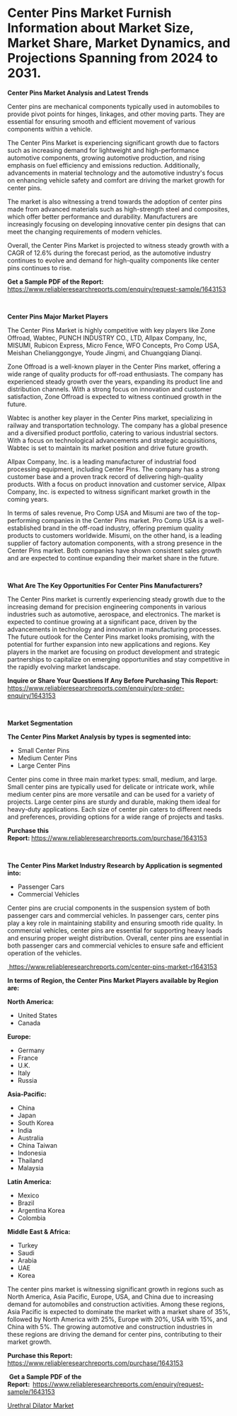 <p><h1>Center Pins Market Furnish Information about Market Size, Market Share, Market Dynamics, and Projections Spanning from 2024 to 2031.</h1></p><p><strong>Center Pins Market Analysis and Latest Trends</strong></p>
<p><p>Center pins are mechanical components typically used in automobiles to provide pivot points for hinges, linkages, and other moving parts. They are essential for ensuring smooth and efficient movement of various components within a vehicle.</p><p>The Center Pins Market is experiencing significant growth due to factors such as increasing demand for lightweight and high-performance automotive components, growing automotive production, and rising emphasis on fuel efficiency and emissions reduction. Additionally, advancements in material technology and the automotive industry's focus on enhancing vehicle safety and comfort are driving the market growth for center pins.</p><p>The market is also witnessing a trend towards the adoption of center pins made from advanced materials such as high-strength steel and composites, which offer better performance and durability. Manufacturers are increasingly focusing on developing innovative center pin designs that can meet the changing requirements of modern vehicles.</p><p>Overall, the Center Pins Market is projected to witness steady growth with a CAGR of 12.6% during the forecast period, as the automotive industry continues to evolve and demand for high-quality components like center pins continues to rise.</p></p>
<p><strong>Get a Sample PDF of the Report:&nbsp;</strong> <a href="https://www.reliableresearchreports.com/enquiry/request-sample/1643153">https://www.reliableresearchreports.com/enquiry/request-sample/1643153</a></p>
<p>&nbsp;</p>
<p><strong>Center Pins Major Market Players</strong></p>
<p><p>The Center Pins Market is highly competitive with key players like Zone Offroad, Wabtec, PUNCH INDUSTRY CO., LTD, Allpax Company, Inc, MISUMI, Rubicon Express, Micro Fence, WFO Concepts, Pro Comp USA, Meishan Chelianggongye, Youde Jingmi, and Chuangqiang Dianqi. </p><p>Zone Offroad is a well-known player in the Center Pins market, offering a wide range of quality products for off-road enthusiasts. The company has experienced steady growth over the years, expanding its product line and distribution channels. With a strong focus on innovation and customer satisfaction, Zone Offroad is expected to witness continued growth in the future. </p><p>Wabtec is another key player in the Center Pins market, specializing in railway and transportation technology. The company has a global presence and a diversified product portfolio, catering to various industrial sectors. With a focus on technological advancements and strategic acquisitions, Wabtec is set to maintain its market position and drive future growth. </p><p>Allpax Company, Inc. is a leading manufacturer of industrial food processing equipment, including Center Pins. The company has a strong customer base and a proven track record of delivering high-quality products. With a focus on product innovation and customer service, Allpax Company, Inc. is expected to witness significant market growth in the coming years. </p><p>In terms of sales revenue, Pro Comp USA and Misumi are two of the top-performing companies in the Center Pins market. Pro Comp USA is a well-established brand in the off-road industry, offering premium quality products to customers worldwide. Misumi, on the other hand, is a leading supplier of factory automation components, with a strong presence in the Center Pins market. Both companies have shown consistent sales growth and are expected to continue expanding their market share in the future.</p></p>
<p>&nbsp;</p>
<p><strong>What Are The Key Opportunities For Center Pins Manufacturers?</strong></p>
<p><p>The Center Pins market is currently experiencing steady growth due to the increasing demand for precision engineering components in various industries such as automotive, aerospace, and electronics. The market is expected to continue growing at a significant pace, driven by the advancements in technology and innovation in manufacturing processes. The future outlook for the Center Pins market looks promising, with the potential for further expansion into new applications and regions. Key players in the market are focusing on product development and strategic partnerships to capitalize on emerging opportunities and stay competitive in the rapidly evolving market landscape.</p></p>
<p><strong>Inquire or Share Your Questions If Any Before Purchasing This Report:</strong> <a href="https://www.reliableresearchreports.com/enquiry/pre-order-enquiry/1643153">https://www.reliableresearchreports.com/enquiry/pre-order-enquiry/1643153</a></p>
<p>&nbsp;</p>
<p><strong>Market Segmentation</strong></p>
<p><strong>The Center Pins Market Analysis by types is segmented into:</strong></p>
<p><ul><li>Small Center Pins</li><li>Medium Center Pins</li><li>Large Center Pins</li></ul></p>
<p><p>Center pins come in three main market types: small, medium, and large. Small center pins are typically used for delicate or intricate work, while medium center pins are more versatile and can be used for a variety of projects. Large center pins are sturdy and durable, making them ideal for heavy-duty applications. Each size of center pin caters to different needs and preferences, providing options for a wide range of projects and tasks.</p></p>
<p><strong>Purchase this Report:&nbsp;</strong><a href="https://www.reliableresearchreports.com/purchase/1643153">https://www.reliableresearchreports.com/purchase/1643153</a></p>
<p>&nbsp;</p>
<p><strong>The Center Pins Market Industry Research by Application is segmented into:</strong></p>
<p><ul><li>Passenger Cars</li><li>Commercial Vehicles</li></ul></p>
<p><p>Center pins are crucial components in the suspension system of both passenger cars and commercial vehicles. In passenger cars, center pins play a key role in maintaining stability and ensuring smooth ride quality. In commercial vehicles, center pins are essential for supporting heavy loads and ensuring proper weight distribution. Overall, center pins are essential in both passenger cars and commercial vehicles to ensure safe and efficient operation of the vehicles.</p></p>
<p><a href="https://www.reliableresearchreports.com/center-pins-market-r1643153">&nbsp;https://www.reliableresearchreports.com/center-pins-market-r1643153</a></p>
<p><strong>In terms of Region, the Center Pins Market Players available by Region are:</strong></p>
<p>
    <p> <strong> North America: </strong>
        <ul>
            <li>United States</li>
            <li>Canada</li>
        </ul>
        </p> 
    <p> <strong> Europe: </strong>
        <ul>
            <li>Germany</li>
            <li>France</li>
            <li>U.K.</li>
            <li>Italy</li>
            <li>Russia</li>
        </ul>
        </p> 
    <p> <strong> Asia-Pacific: </strong>
        <ul>
            <li>China</li>
            <li>Japan</li>
            <li>South Korea</li>
            <li>India</li>
            <li>Australia</li>
            <li>China Taiwan</li>
            <li>Indonesia</li>
            <li>Thailand</li>
            <li>Malaysia</li>
        </ul>
        </p> 
    <p> <strong> Latin America: </strong>
        <ul>
            <li>Mexico</li>
            <li>Brazil</li>
            <li>Argentina Korea</li>
            <li>Colombia</li>
        </ul>
        </p> 
    <p> <strong> Middle East & Africa: </strong>
        <ul>
            <li>Turkey</li>
            <li>Saudi</li>
            <li>Arabia</li>
            <li>UAE</li>
            <li>Korea</li>
        </ul>
    </p>
    </p>
<p><p>The center pins market is witnessing significant growth in regions such as North America, Asia Pacific, Europe, USA, and China due to increasing demand for automobiles and construction activities. Among these regions, Asia Pacific is expected to dominate the market with a market share of 35%, followed by North America with 25%, Europe with 20%, USA with 15%, and China with 5%. The growing automotive and construction industries in these regions are driving the demand for center pins, contributing to their market growth.</p></p>
<p><strong>Purchase this Report: </strong><a href="https://www.reliableresearchreports.com/purchase/1643153">https://www.reliableresearchreports.com/purchase/1643153</a></p>
<p>&nbsp;<strong>Get a Sample PDF of the Report:&nbsp;&nbsp;</strong><a href="https://www.reliableresearchreports.com/enquiry/request-sample/1643153">https://www.reliableresearchreports.com/enquiry/request-sample/1643153</a></p>
<p><strong></strong></p>
<p><p><a href="https://meowing-canidae-761.notion.site/Urethral-Dilator-Market-Size-Market-Outlook-and-Market-Forecast-2024-to-2031-933317391fed4d6cbe7f5e6f20542d5b">Urethral Dilator Market</a></p></p>